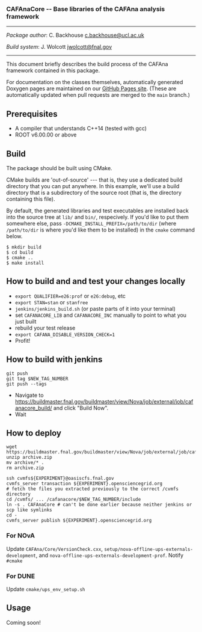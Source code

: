 ### CAFAnaCore -- Base libraries of the CAFAna analysis framework

----------------------------------------------------------------------

  *Package author*:               C. Backhouse <c.backhouse@ucl.ac.uk>

  *Build system*:                 J. Wolcott <jwolcott@fnal.gov>

----------------------------------------------------------------------

This document briefly describes the build process of the CAFAna framework contained in this package.

For documentation on the classes themselves, automatically generated Doxygen pages are maintained on our [GitHub Pages site](https://cafana.github.io/CAFAnaCore/).  (These are automatically updated when pull requests are merged to the `main` branch.)

## Prerequisites
* A compiler that understands C++14 (tested with gcc)
* ROOT v6.00.00 or above

## Build

The package should be built using CMake.

CMake builds are 'out-of-source' --- that is, they use a dedicated build directory that you can put anywhere.  In this example, we'll use a build directory that is a subdirectory of the source root (that is, the directory containing this file).

By default, the generated libraries and test executables are installed back into the source tree at `lib/` and `bin/`, respecively.  If you'd like to put them somewhere else, pass `-DCMAKE_INSTALL_PREFIX=/path/to/dir` (where `/path/to/dir` is where you'd like them to be installed) in the `cmake` command below.

```shell script
$ mkdir build
$ cd build
$ cmake ..
$ make install
```

## How to build and and test your changes locally

- `export QUALIFIER=e26:prof` or `e26:debug`, etc
- `export STAN=stan` or `stanfree`
- `jenkins/jenkins_build.sh` (or paste parts of it into your terminal)
- set `CAFANACORE_LIB` and `CAFANACORE_INC` manually to point to what you just built
- rebuild your test release
- `export CAFANA_DISABLE_VERSION_CHECK=1`
- Profit!

## How to build with jenkins

```
git push
git tag $NEW_TAG_NUMBER
git push --tags
```

- Navigate to https://buildmaster.fnal.gov/buildmaster/view/Nova/job/external/job/cafanacore_build/ and click "Build Now".
- Wait

## How to deploy

```
wget https://buildmaster.fnal.gov/buildmaster/view/Nova/job/external/job/cafanacore_collect/lastSuccessfulBuild/artifact/*zip*/archive.zip
unzip archive.zip
mv archive/* .
rm archive.zip

ssh cvmfs${EXPERIMENT}@oasiscfs.fnal.gov
cvmfs_server transaction ${EXPERIMENT}.opensciencegrid.org
# fetch the files you extracted previously to the correct /cvmfs directory
cd /cvmfs/ ... /cafanacore/$NEW_TAG_NUMBER/include
ln -s . CAFAnaCore # can't be done earlier because neither jenkins or scp like symlinks
cd -
cvmfs_server publish ${EXPERIMENT}.opensciencegrid.org
```

### For NOvA

Update `CAFAna/Core/VersionCheck.cxx`, `setup/nova-offline-ups-externals-development`, and `nova-offline-ups-externals-development-prof`. Notify `#cmake`

### For DUNE

Update `cmake/ups_env_setup.sh`

## Usage
Coming soon!
